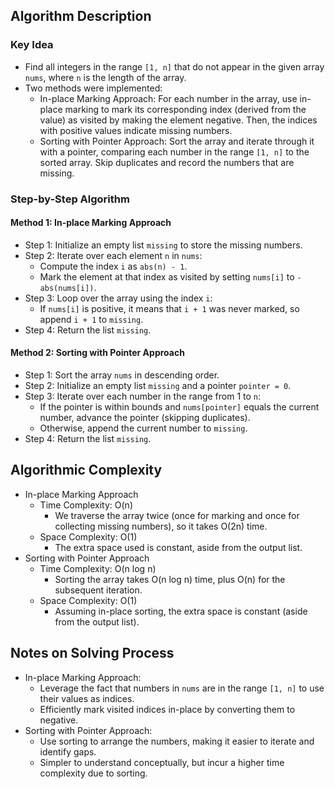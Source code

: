 ## Algorithm Description
### Key Idea
- Find all integers in the range ```[1, n]``` that do not appear in the given array ```nums```, where ```n``` is the length of the array.
- Two methods were implemented:
  - In-place Marking Approach: For each number in the array, use in-place marking to mark its corresponding index (derived from the value) as visited by making the element negative. Then, the indices with positive values indicate missing numbers.
  - Sorting with Pointer Approach: Sort the array and iterate through it with a pointer, comparing each number in the range ```[1, n]``` to the sorted array. Skip duplicates and record the numbers that are missing.

### Step-by-Step Algorithm
#### Method 1: In-place Marking Approach
- Step 1: Initialize an empty list ```missing``` to store the missing numbers.
- Step 2: Iterate over each element ```n``` in ```nums```:
  - Compute the index ```i``` as ```abs(n) - 1```.
  - Mark the element at that index as visited by setting ```nums[i]``` to ```-abs(nums[i])```.
- Step 3: Loop over the array using the index ```i```:
  - If ```nums[i]``` is positive, it means that ```i + 1``` was never marked, so append ```i + 1``` to ```missing```.
- Step 4: Return the list ```missing```.
#### Method 2: Sorting with Pointer Approach
- Step 1: Sort the array ```nums``` in descending order.
- Step 2: Initialize an empty list ```missing``` and a pointer ```pointer = 0```.
- Step 3: Iterate over each number in the range from 1 to ```n```:
  - If the pointer is within bounds and ```nums[pointer]``` equals the current number, advance the pointer (skipping duplicates).
  - Otherwise, append the current number to ```missing```.
- Step 4: Return the list ```missing```.

## Algorithmic Complexity
- In-place Marking Approach
  - Time Complexity: O(n)
    - We traverse the array twice (once for marking and once for collecting missing numbers), so it takes O(2n) time.
  - Space Complexity: O(1)
    - The extra space used is constant, aside from the output list.
- Sorting with Pointer Approach
  - Time Complexity: O(n log n)
    - Sorting the array takes O(n log n) time, plus O(n) for the subsequent iteration.
  - Space Complexity: O(1)
    - Assuming in-place sorting, the extra space is constant (aside from the output list).

## Notes on Solving Process
- In-place Marking Approach:
  - Leverage the fact that numbers in ```nums``` are in the range ```[1, n]``` to use their values as indices.
  - Efficiently mark visited indices in-place by converting them to negative.
- Sorting with Pointer Approach:
  - Use sorting to arrange the numbers, making it easier to iterate and identify gaps.
  - Simpler to understand conceptually, but incur a higher time complexity due to sorting.